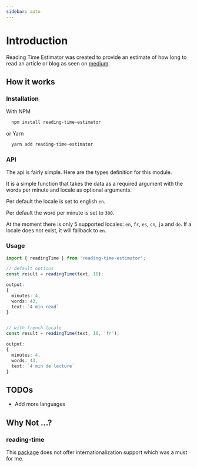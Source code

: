 ```yaml
---
sidebar: auto
---
```


# Introduction

Reading Time Estimator was created to provide an estimate of how long to read an
article or blog as seen on [medium](https://medium.com/).

## How it works

### Installation

With NPM

```bash
  npm install reading-time-estimator
```

or Yarn

```bash
  yarn add reading-time-estimator
```

### API

The api is fairly simple. Here are the types definition for this module.

It is a simple function that takes the data as a required argument with the words per minute and locale as optional arguments.

Per default the locale is set to english `en`.

Per default the word per minute is set to `300`.

At the moment there is only 5 supported locales: `en`, `fr`, `es`, `cn`, `ja` and `de`. If a
locale does not exist, it will fallback to `en`.

### Usage

```typescript
import { readingTime } from 'reading-time-estimator';

// default options
const result = readingTime(text, 10);

output:
{
  minutes: 4,
  words: 43,
  text: `4 min read`
}


// with french locale
const result = readingTime(text, 10, 'fr');

output:
{
  minutes: 4,
  words: 43,
  text: `4 min de lecture`
}
```

## TODOs

- Add more languages

## Why Not ...?

### reading-time

This [package](https://www.npmjs.com/package/reading-time) does not offer
internationalization support which was a must for me.
